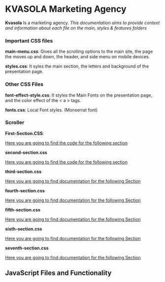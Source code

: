 # KVASOLA Marketing Agency


**Kvasola** Is a marketing agency. _This documentation aims to provide context and
information about each file on the main, styles & features folders_


### Important CSS files


**main-menu.css**: Gives all the scrolling options to the main site, the page the moves up and down, the header, and side menu on mobile devices.

**styles.css**: It syles the main section, the letters and background of the presentation page.


### Other CSS Files

**font-effect-style.css**: It styles the Main Fonts on the presentation page, and the color effect of the < a > tags.

**fonts.css**: Local Font styles. (Monserrat font)


### Scroller

**First-Section.CSS**: 

[Here you are going to find the code for the following section](md-docs/about-us.png)

**second-section.css**

[Here you are going to find the code for the following section](md-docs/markets.png)

**third-section.css**

[Here you are going to find documentation for the following Section](md-docs/services.png)

**fourth-section.css**

[Here you are going to find documentation for the following Section](md-docs/the-team.png)


**fifth-section.css**

[Here you are going to find documentation for the following Section](md-docs/scroller.png)


**sixth-section.css**

[Here you are going to find documentation for the following Section](md-docs/clients.png)


**seventh-section.css**

[Here you are going to find documentation for the following Section](md-docs/footer.png)



## JavaScript Files and Functionality
